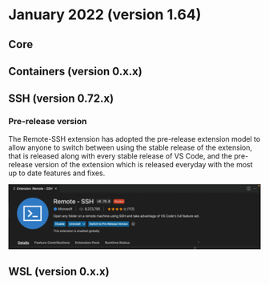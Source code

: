 # January 2022 (version 1.64)

## Core

## Containers (version 0.x.x)

## SSH (version 0.72.x)

### Pre-release version

The Remote-SSH extension has adopted the pre-release extension model to allow anyone to switch between using the stable release of the extension, that is released along with every stable release of VS Code, and the pre-release version of the extension which is released everyday with the most up to date features and fixes.

![GIF showing how you can switch between pre-release and release version of Remote SSH on the Marketplace page in VS Code](images/1_64/ssh-pre-release.gif)

## WSL (version 0.x.x)


